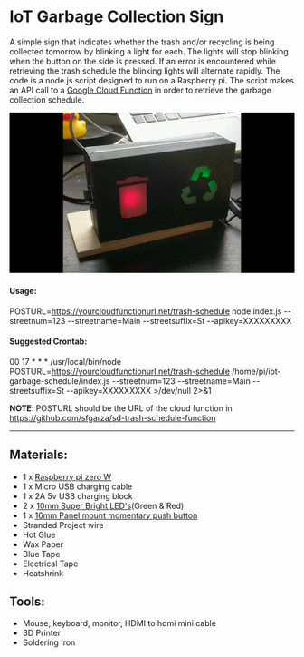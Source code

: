 # IoT Garbage Collection Sign
A simple sign that indicates whether the trash and/or recycling is being collected tomorrow by blinking a light for each. 
The lights will stop blinking when the button on the side is pressed. If an error is encountered while retrieving the trash
schedule the blinking lights will alternate rapidly. The code is a node.js script designed to run on a Raspberry pi. The script makes an API call to a [Google Cloud Function](https://github.com/sfgarza/sd-trash-schedule-function) in order to retrieve the garbage collection schedule.


![Demo Trash Sign](img/trash-sign.gif)

#### Usage:
 POSTURL=https://yourcloudfunctionurl.net/trash-schedule node index.js --streetnum=123 --streetname=Main --streetsuffix=St --apikey=XXXXXXXXX
  
#### Suggested Crontab:
 00 17 * * * /usr/local/bin/node POSTURL=https://yourcloudfunctionurl.net/trash-schedule /home/pi/iot-garbage-schedule/index.js  --streetnum=123 --streetname=Main --streetsuffix=St --apikey=XXXXXXXXX >/dev/null 2>&1

 __NOTE__: POSTURL should be the URL of the cloud function in https://github.com/sfgarza/sd-trash-schedule-function
 
 -----

## Materials:
- 1 x [Raspberry pi zero W](https://www.adafruit.com/product/3708)
- 1 x Micro USB charging cable
- 1 x 2A 5v USB charging block
- 2 x [10mm Super Bright LED's](https://www.adafruit.com/product/4204)(Green & Red)
- 1 x [16mm Panel mount momentary push button](https://www.adafruit.com/product/1504)
- Stranded Project wire
- Hot Glue
- Wax Paper
- Blue Tape
- Electrical Tape
- Heatshrink

## Tools:
- Mouse, keyboard, monitor, HDMI to hdmi mini cable 
- 3D Printer
- Soldering Iron



